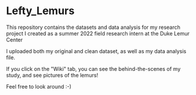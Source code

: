 # Lefty_Lemurs

This repository contains the datasets and data analysis for my research project I created as a summer 2022 field research intern at the Duke Lemur Center

I uploaded both my original and clean dataset, as well as my data analysis file.

If you click on the "Wiki" tab, you can see the behind-the-scenes of my study, and see pictures of the lemurs!

Feel free to look around :-)
